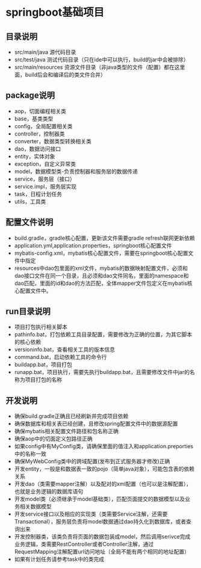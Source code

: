 # springboot基础项目

## 目录说明
- src/main/java 源代码目录
- src/test/java 测试代码目录（只在ide中可以执行，build的jar中会被排除）
- src/main/resources 资源文件目录（非java类型的文件（配置）都在这里面，build后会和编译后的类文件合并）

## package说明
- aop，切面编程相关类
- base，基类类型
- config，全局配置相关类
- controller，控制器类
- converter，数据类型转换相关类
- dao，数据访问接口
- entity，实体对象
- exception，自定义异常类
- model，数据模型类-负责控制器和服务层的数据传递
- service，服务层（接口）
- service.impl，服务层实现
- task，日程计划任务
- utils，工具类
  
## 配置文件说明
- build.gradle，gradle核心配置，更新该文件需要gradle refresh联网更新依赖
- application.yml,application.properties，springboot核心配置文件
- mybatis-config.xml，mybatis核心配置文件，需要在springboot核心配置文件中指定
- resources中dao包里面的xml文件，mybatis的数据映射配置文件，必须和dao接口文件在同一个目录，且必须和dao文件同名，里面的namespace和dao匹配，里面的id和dao的方法匹配，全体mapper文件包定义在mybatis核心配置文件中。

## run目录说明
- 项目打包执行相关脚本
- pathinfo.bat，打包依赖工具目录配置，需要修改为正确的位置，为其它脚本的核心依赖
- versioninfo.bat，查看相关工具的版本信息
- command.bat，启动依赖工具的命令行
- buildapp.bat，项目打包
- runapp.bat，项目执行，需要先执行buildapp.bat，且需要修改文件中jar的名称为项目打包的名称
  
## 开发说明
- 确保build.gradle正确且已经刷新并完成项目依赖
- 确保数据库和相关表已经创建，且修改spring配置文件中的数据源配置
- 确保mybatis相关配置文件路径和包名称正确
- 确保aop中的切面定义包路径正确
- 如果config中有MyConfig类，请确保里面的值注入和application.preporties中的名称一致
- 确保MyWebConfig类中的跨域配置(发布到正式服务器才修改)正确
- 开发entity，一般是和数据表一致的pojo（简单java对象），可能包含表的依赖关系
- 开发dao（类需要mapper注解）以及配对的xml配置（也可以是注解配置），也就是业务逻辑的数据库语句
- 开发model类（必须继承于model基础类），匹配页面提交的数据模型以及业务相关数据模型
- 开发service接口以及相应的实现类（类需要Service注解，还需要Transactional），服务层负责将model数据通过dao持久化到数据库，或者查询出来
- 开发控制器类，该类负责将页面的数据包装成model，然后调用serivce完成业务逻辑，类需要RestController或者Controller注解，通过RequestMapping注解配置url访问地址（全局不能有两个相同的地址配置）
- 如果有计划任务请参考task中的类完成
